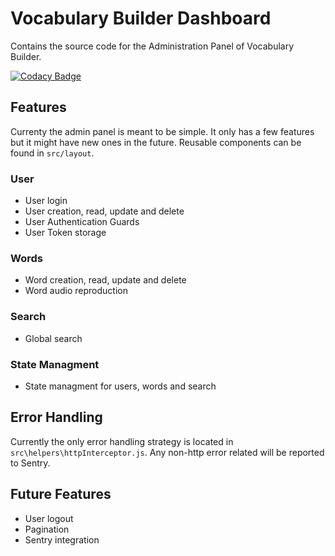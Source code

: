 # Vocabulary Builder Dashboard 

Contains the source code for the Administration Panel of Vocabulary Builder.

[![Codacy Badge](https://api.codacy.com/project/badge/Grade/d2a497123da64ae091c1e71d49dc0ae3)](https://www.codacy.com?utm_source=github.com&amp;utm_medium=referral&amp;utm_content=JoshuaR503/Vocabulary-Builder-Dashboard-V2&amp;utm_campaign=Badge_Grade)

## Features
Currenty the admin panel is meant to be simple. It only has a few features but it might have new ones in the future. Reusable components can be found in `src/layout`.

### User
- User login
- User creation, read, update and delete
- User Authentication Guards
- User Token storage

### Words
- Word creation, read, update and delete
- Word audio reproduction

### Search
- Global search

### State Managment
- State managment for users, words and search

## Error Handling
Currently the only error handling strategy is located in `src\helpers\httpInterceptor.js`. Any non-http error related will be reported to Sentry.

## Future Features
- User logout
- Pagination
- Sentry integration